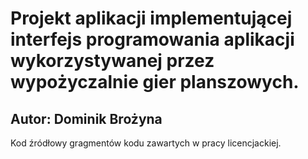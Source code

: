 # Projekt aplikacji implementującej interfejs programowania aplikacji wykorzystywanej przez wypożyczalnie gier planszowych.

## Autor: Dominik Brożyna

Kod źródłowy gragmentów kodu zawartych w pracy licencjackiej.